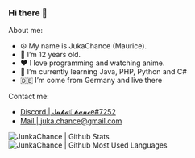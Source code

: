 ### Hi there 👋

About me:
- ☮️ My name is JukaChance (Maurice).
- 🔞 I’m 12 years old.
- ❤️ I love programming and watching anime.
- 🌱 I’m currently learning Java, PHP, Python and C#
- 🇩🇪 I’m come from Germany and live there

Contact me:
- <a href="discord.com">Discord | J𝓾𝓴𝓪☾𝓱𝓪𝓷𝓬e#7252</a>
- <a href="gmail.com">Mail | juka.chance@gmail.com</a>

<img align="left" alt="JunkaChance | Github Stats" src="https://github-readme-stats.vercel.app/api?username=JunkaChance&count_private=true&show_icons=true&hide_border=true5&bg_color=30,e96443,904e95&title_color=fff&text_color=fff" />
<img align="left" alt="JunkaChance | Github Most Used Languages" src="https://github-readme-stats.vercel.app/api/top-langs/?username=JunkaChance&layout=compact&show_icons=true&hide_border=true5&bg_color=30,e96443,904e95&title_color=fff&text_color=fff" />
